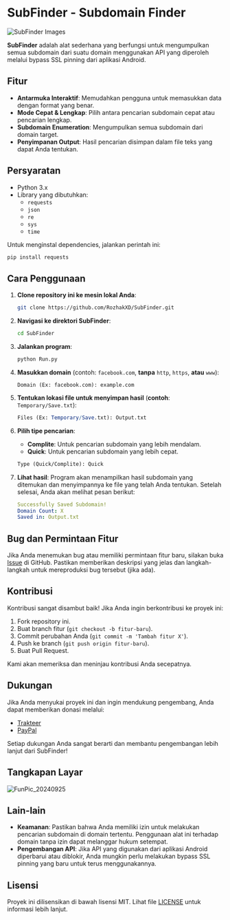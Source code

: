 # SubFinder - Subdomain Finder
![SubFinder Images](https://github.com/user-attachments/assets/7442e55c-cde8-4edf-98c0-d4edd917eb3b)

**SubFinder** adalah alat sederhana yang berfungsi untuk mengumpulkan semua subdomain dari suatu domain menggunakan API yang diperoleh melalui bypass SSL pinning dari aplikasi Android.

## Fitur

- **Antarmuka Interaktif**: Memudahkan pengguna untuk memasukkan data dengan format yang benar.
- **Mode Cepat & Lengkap**: Pilih antara pencarian subdomain cepat atau pencarian lengkap.
- **Subdomain Enumeration**: Mengumpulkan semua subdomain dari domain target.
- **Penyimpanan Output**: Hasil pencarian disimpan dalam file teks yang dapat Anda tentukan.

## Persyaratan

- Python 3.x
- Library yang dibutuhkan:
  - `requests`
  - `json`
  - `re`
  - `sys`
  - `time`

Untuk menginstal dependencies, jalankan perintah ini:

```bash
pip install requests
```

## Cara Penggunaan
1. **Clone repository ini ke mesin lokal Anda**:
    ```bash
    git clone https://github.com/RozhakXD/SubFinder.git
    ```

2. **Navigasi ke direktori SubFinder**:
    ```bash
    cd SubFinder
    ```
3. **Jalankan program**:
    ```bash
    python Run.py
    ```
4. **Masukkan domain** (contoh: `facebook.com`, **tanpa** `http`, `https`, **atau** `www`):
    ```less
    Domain (Ex: facebook.com): example.com
    ```
5. **Tentukan lokasi file untuk menyimpan hasil** (**contoh**: `Temporary/Save.txt`):
    ```mathematica
    Files (Ex: Temporary/Save.txt): Output.txt
    ```
6. **Pilih tipe pencarian**:
    - **Complite**: Untuk pencarian subdomain yang lebih mendalam.
    - **Quick**: Untuk pencarian subdomain yang lebih cepat.

    ```graphql
    Type (Quick/Complite): Quick
    ```
7. **Lihat hasil**: Program akan menampilkan hasil subdomain yang ditemukan dan menyimpannya ke file yang telah Anda tentukan. Setelah selesai, Anda akan melihat pesan berikut:
    ```yaml
    Successfully Saved Subdomain!
    Domain Count: X
    Saved in: Output.txt
    ```

## Bug dan Permintaan Fitur
Jika Anda menemukan bug atau memiliki permintaan fitur baru, silakan buka [Issue](https://github.com/RozhakXD/SubFinder/issues) di GitHub. Pastikan memberikan deskripsi yang jelas dan langkah-langkah untuk mereproduksi bug tersebut (jika ada).

## Kontribusi
Kontribusi sangat disambut baik! Jika Anda ingin berkontribusi ke proyek ini:

1. Fork repository ini.
2. Buat branch fitur (`git checkout -b fitur-baru`).
3. Commit perubahan Anda (`git commit -m 'Tambah fitur X'`).
4. Push ke branch (`git push origin fitur-baru`).
5. Buat Pull Request.

Kami akan memeriksa dan meninjau kontribusi Anda secepatnya.

## Dukungan
Jika Anda menyukai proyek ini dan ingin mendukung pengembang, Anda dapat memberikan donasi melalui:

- [Trakteer](https://trakteer.id/rozhak_official/tip)
- [PayPal](https://paypal.me/rozhak9)

Setiap dukungan Anda sangat berarti dan membantu pengembangan lebih lanjut dari SubFinder!

## Tangkapan Layar
![FunPic_20240925](https://github.com/user-attachments/assets/7b3a12d9-ab2d-43a6-9e4f-cda9d9a0a559)

## Lain-lain
- **Keamanan**: Pastikan bahwa Anda memiliki izin untuk melakukan pencarian subdomain di domain tertentu. Penggunaan alat ini terhadap domain tanpa izin dapat melanggar hukum setempat.
- **Pengembangan API**: Jika API yang digunakan dari aplikasi Android diperbarui atau diblokir, Anda mungkin perlu melakukan bypass SSL pinning yang baru untuk terus menggunakannya.

## Lisensi
Proyek ini dilisensikan di bawah lisensi MIT. Lihat file [LICENSE](https://github.com/RozhakXD/SubFinder?tab=MIT-1-ov-file) untuk informasi lebih lanjut.
